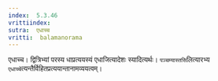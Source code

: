```yaml
---
index:  5.3.46
vrittiindex: 
sutra:  एधाच्च
vritti:  balamanorama 
---
```


एधाच्च। द्वित्रिभ्यां परस्य धाप्रत्ययस्यं एधाजित्यादेशः स्यादित्यर्थः। `पञ्चम्यास्तसि`लित्यारभ्य `एधाच्चे`त्यन्तैर्विहितप्रत्ययान्तानामव्ययत्वम्। 

